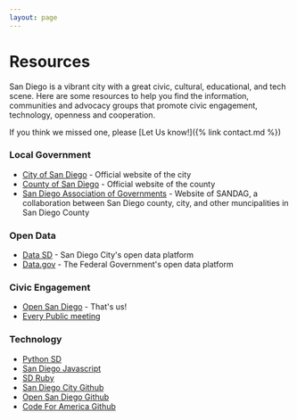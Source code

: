 ```yaml
---
layout: page
---
```


# Resources

San Diego is a vibrant city with a great civic, cultural, educational, and tech scene. Here are some resources to help you find the information, communities and advocacy groups that promote civic engagement, technology, openness and cooperation.

If you think we missed one, please [Let Us know!]({% link contact.md %})

### Local Government

* [City of San Diego](https://www.sandiego.gov/) - Official website of the city
* [County of San Diego](https://www.sandiegocounty.gov/) - Official website of the county
* [San Diego Association of Governments](https://www.sandag.org/) -  Website of SANDAG, a collaboration between San Diego county, city, and other muncipalities in San Diego County

### Open Data

* [Data SD](https://data.sandiego.gov/) - San Diego City's open data platform
* [Data.gov](https://data.gov/) - The Federal Government's open data platform

### Civic Engagement

* [Open San Diego](https://opensandiego.org) - That's us!
* [Every Public meeting](https://www.everypublicmeeting.com/)

### Technology

* [Python SD](http://www.pythonsd.org/index.html)
* [San Diego Javascript](https://www.sandiegojs.org/)
* [SD Ruby](https://sdruby.org)
* [San Diego City Github](https://github.com/cityofsandiego)
* [Open San Diego Github](https://github.com/opensandiego)
* [Code For America Github](https://github.com/codeforamerica)



